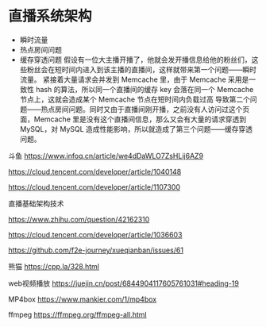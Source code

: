 # 直播系统架构

- 瞬时流量
- 热点房间问题
- 缓存穿透问题
假设有一位大主播开播了，他就会发开播信息给他的粉丝们，这些粉丝会在短时间内进入到该主播的直播间，这样就带来第一个问题——瞬时流量。 紧接着大量请求会并发到 Memcache 里，由于 Memcache 采用是一致性 hash 的算法，所以同一个直播间的缓存 key 会落在同一个 Memcache 节点上，这就会造成某个 Memcache 节点在短时间内负载过高
导致第二个问题——热点房间问题。同时又由于直播间刚开播，之前没有人访问过这个页面，Memcache 里是没有这个直播间信息，那么又会有大量的请求穿透到 MySQL，对 MySQL 造成性能影响，所以就造成了第三个问题——缓存穿透问题。


斗鱼
https://www.infoq.cn/article/we4dDaWLO7ZsHLij6AZ9

https://cloud.tencent.com/developer/article/1040148

https://cloud.tencent.com/developer/article/1107300

直播基础架构技术

https://www.zhihu.com/question/42162310

https://cloud.tencent.com/developer/article/1036603

https://github.com/f2e-journey/xueqianban/issues/61


熊猫
https://cpp.la/328.html


web视频播放
https://juejin.cn/post/6844904117605761031#heading-19

MP4box
https://www.mankier.com/1/mp4box

ffmpeg
https://ffmpeg.org/ffmpeg-all.html
